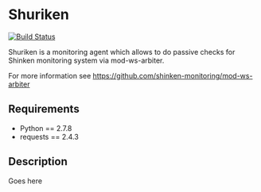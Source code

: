 Shuriken
=============
[![Build Status](https://travis-ci.org/prawn-cake/shuriken.svg?branch=master)](https://travis-ci.org/prawn-cake/shuriken)

Shuriken is a monitoring agent which allows to do passive checks for Shinken monitoring system via mod-ws-arbiter.

For more information see https://github.com/shinken-monitoring/mod-ws-arbiter

Requirements
------------
* Python == 2.7.8
* requests == 2.4.3

Description
------------

Goes here

